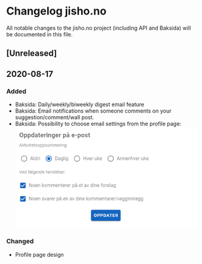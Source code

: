 # Changelog jisho.no

All notable changes to the jisho.no project (including API and Baksida) will be documented in this file.


## [Unreleased]

## 2020-08-17
### Added
- Baksida: Daily/weekly/biweekly digest email feature
- Baksida: Email notifications when someone comments on your suggestion/comment/wall post.
- Baksida: Possibility to choose email settings from the profile page:
![profil](https://github.com/jishono/jishono-felles/raw/master/img/200817_1.PNG)

### Changed
- Profile page design
